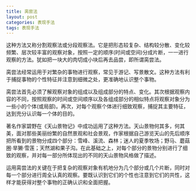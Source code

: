 ```yaml
---
title: 脔尝法
layout: post
categories: 表现手法
tags: 表现手法
---
```


这种方法又称分割观察法或分段观察法。它是把形态较复杂、结构较分散、变化较频繁、层次较丰富的观察对象，按照一定的顺序(时间或空间)分成片断，一一进行观察的方法。犹如把一块大的肉切成小块后再去品尝，即所谓脔尝法。

脔尝法经常运用于对繁杂的事物进行观察，常见于游记、写景散文。这种方法有利于捕捉事物的个性特征并注意到细微之处，更准确地认识整个事物。

脔尝法首先必须了解观察对象的组成以及组成部分的特点、变化。其次根据观察内容的不同，按照观察的时间或空间顺序以及各组成部分的相似特点将观察对象分为一些小的个体(或局部)。再次，对每个观察个体进行细致观察，捕捉其主要特征，达到充分认识每一个体的目的。

著名作家碧野在《天山景物记》中成功运用了这种方法。天山景物何其多，何其美，面对那些美丽纷繁的自然景观和社会景观，作家根据自己游览天山的先后顺序把所看到的景物分成四个部分：雪峰、溪流、森林；迷人的夏季牧场；野马、蘑菇圈·旱獭·雪莲；天然湖和果子沟。在此基础之上，对每个部分的景物分别进行了细致的观察，并对每一部分所体现出的不同的天山景物风格做了描述。

运用脔尝法的关键在于把复杂的观察对象有机地分为几个部分或几个片断，同时对每一个部分进行周全认真的观察。要既认识到它们的个性也注意到它们的共性，这样才能获得对整个事物的正确认识和全面把握。 